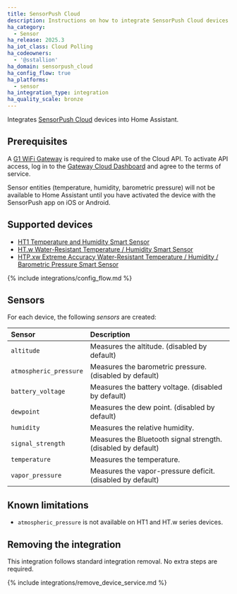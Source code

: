 ```yaml
---
title: SensorPush Cloud
description: Instructions on how to integrate SensorPush Cloud devices into Home Assistant.
ha_category:
  - Sensor
ha_release: 2025.3
ha_iot_class: Cloud Polling
ha_codeowners:
  - '@sstallion'
ha_domain: sensorpush_cloud
ha_config_flow: true
ha_platforms:
  - sensor
ha_integration_type: integration
ha_quality_scale: bronze
---
```


Integrates [SensorPush Cloud](https://www.sensorpush.com/) devices into Home Assistant.

## Prerequisites

A [G1 WiFi Gateway](https://www.sensorpush.com/products/p/g1-gateway) is required to make use of the Cloud API. To activate API access, log in to the [Gateway Cloud Dashboard](https://dashboard.sensorpush.com/) and agree to the terms of service.

Sensor entities (temperature, humidity, barometric pressure) will not be available to Home Assistant until you have activated the device with the SensorPush app on iOS or Android.

## Supported devices

- [HT1 Temperature and Humidity Smart Sensor](https://www.sensorpush.com/products/p/ht1)
- [HT.w Water-Resistant Temperature / Humidity Smart Sensor](https://www.sensorpush.com/products/p/ht-w)
- [HTP.xw Extreme Accuracy Water-Resistant Temperature / Humidity / Barometric Pressure Smart Sensor](https://www.sensorpush.com/products/p/htp-xw)

{% include integrations/config_flow.md %}

## Sensors

For each device, the following *sensors* are created:

| Sensor                 | Description                                                   |
| :--------------------- | :------------------------------------------------------------ |
| `altitude`             | Measures the altitude. (disabled by default)                  |
| `atmospheric_pressure` | Measures the barometric pressure. (disabled by default)       |
| `battery_voltage`      | Measures the battery voltage. (disabled by default)           |
| `dewpoint`             | Measures the dew point. (disabled by default)                 |
| `humidity`             | Measures the relative humidity.                               |
| `signal_strength`      | Measures the Bluetooth signal strength. (disabled by default) |
| `temperature`          | Measures the temperature.                                     |
| `vapor_pressure`       | Measures the vapor-pressure deficit. (disabled by default)    |

## Known limitations

- `atmospheric_pressure` is not available on HT1 and HT.w series devices.

## Removing the integration

This integration follows standard integration removal. No extra steps are required.

{% include integrations/remove_device_service.md %}
